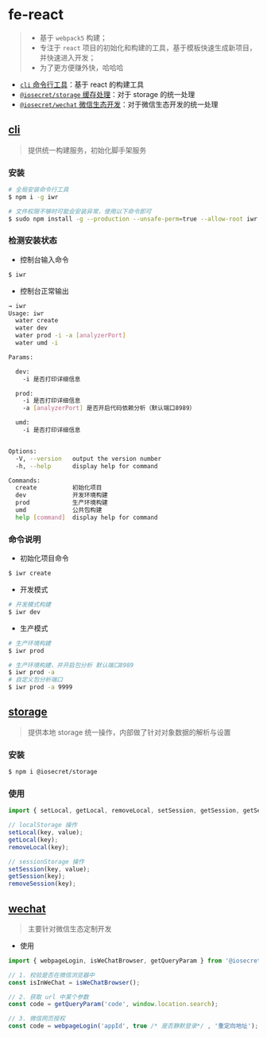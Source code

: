 # fe-react
>
> - 基于 `webpack5` 构建；
> - 专注于 `react` 项目的初始化和构建的工具，基于模板快速生成新项目，并快速进入开发；
> - 为了更方便赚外快，哈哈哈
>

- [`cli` 命令行工具](#cli)：基于 react 的构建工具
- [`@iosecret/storage` 缓存处理](#storage)：对于 storage 的统一处理
- [`@iosecret/wechat` 微信生态开发](#wechat)：对于微信生态开发的统一处理

## [cli](./packages/cli/README.md)

> 提供统一构建服务，初始化脚手架服务

### 安装

```bash
# 全局安装命令行工具
$ npm i -g iwr

# 文件权限不够时可能会安装异常，使用以下命令即可
$ sudo npm install -g --production --unsafe-perm=true --allow-root iwr
```

### 检测安装状态
- 控制台输入命令

```bash
$ iwr
```

- 控制台正常输出
```bash
→ iwr                                                                                                    [721a6b4]
Usage: iwr
  water create
  water dev
  water prod -i -a [analyzerPort]
  water umd -i

Params:

  dev:
    -i 是否打印详细信息

  prod:
    -i 是否打印详细信息
    -a [analyzerPort] 是否开启代码依赖分析（默认端口8989）

  umd:
    -i 是否打印详细信息


Options:
  -V, --version   output the version number
  -h, --help      display help for command

Commands:
  create          初始化项目
  dev             开发环境构建
  prod            生产环境构建
  umd             公共包构建
  help [command]  display help for command
```

### 命令说明
- 初始化项目命令

```bash
$ iwr create
```

- 开发模式

```bash
# 开发模式构建
$ iwr dev
```

- 生产模式

```bash
# 生产环境构建
$ iwr prod

# 生产环境构建，并开启包分析 默认端口8989
$ iwr prod -a
# 自定义包分析端口
$ iwr prod -a 9999
```

## [storage](./packages/storage/README.md)

> 提供本地 storage 统一操作，内部做了针对对象数据的解析与设置

### 安装

```bash
$ npm i @iosecret/storage
```

### 使用

```typescript
import { setLocal, getLocal, removeLocal, setSession, getSession, getSession } from '@iosecret/storage';

// localStorage 操作
setLocal(key, value);
getLocal(key);
removeLocal(key);

// sessionStorage 操作
setSession(key, value);
getSession(key);
removeSession(key);
```

## [wechat](./packages/wechat/README.md)

> 主要针对微信生态定制开发

- 使用

```typescript
import { webpageLogin, isWeChatBrowser, getQueryParam } from '@iosecret/wechat';

// 1. 校验是否在微信浏览器中
const isInWeChat = isWeChatBrowser();

// 2. 获取 url 中某个参数
const code = getQueryParam('code', window.location.search);

// 3. 微信网页授权
const code = webpageLogin('appId', true /* 是否静默登录*/ , '重定向地址');
```